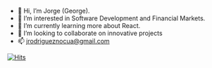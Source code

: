 - 👋 Hi, I’m Jorge (George).
- 👀 I’m interested in Software Development and Financial Markets.
- 🌱 I’m currently learning more about React.
- 💞️ I’m looking to collaborate on innovative projects
- 📫 jrodrigueznocua@gmail.com

[![Hits](https://hits.seeyoufarm.com/api/count/incr/badge.svg?tab=repositories&url=https%3A%2F%2Fgithub.com%2Fjrodriguez19&count_bg=%2379C83D&title_bg=%23555555&icon=&icon_color=%23E7E7E7&title=hits&edge_flat=false)](https://hits.seeyoufarm.com)

<!---
jrodriguez19/jrodriguez19 is a ✨ special ✨ repository because its `README.md` (this file) appears on your GitHub profile.
You can click the Preview link to take a look at your changes.
--->
